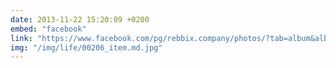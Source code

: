 ```yaml
---
date: 2013-11-22 15:20:09 +0200
embed: "facebook"
link: "https://www.facebook.com/pg/rebbix.company/photos/?tab=album&album_id=340739592717992"
img: "/img/life/00206_item.md.jpg"
---
```

